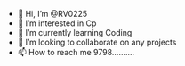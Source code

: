 - 👋 Hi, I’m @RV0225
- 👀 I’m interested in Cp
- 🌱 I’m currently learning Coding
- 💞️ I’m looking to collaborate on any projects
- 📫 How to reach me 9798..........

<!---
RV0225/RV0225 is a ✨ special ✨ repository because its `README.md` (this file) appears on your GitHub profile.
You can click the Preview link to take a look at your changes.
--->
